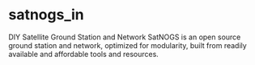 # satnogs_in
 DIY Satellite Ground Station and Network  SatNOGS is an open source ground station and network, optimized for modularity, built from readily available and affordable tools and resources.
